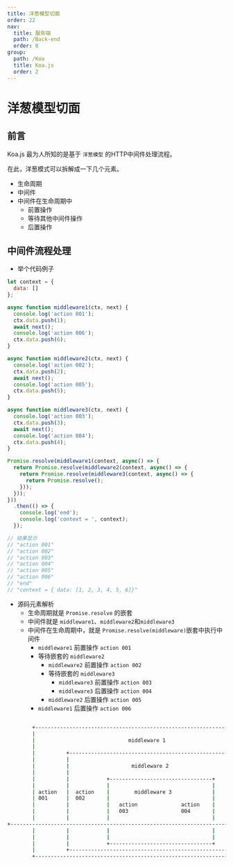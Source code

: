 ```yaml
---
title: 洋葱模型切面
order: 22
nav:
  title: 服务端
  path: /Back-end
  order: 8
group:
  path: /Koa
  title: Koa.js
  order: 2
---
```



# 洋葱模型切面

## 前言

Koa.js 最为人所知的是基于 `洋葱模型` 的HTTP中间件处理流程。

在此，洋葱模式可以拆解成一下几个元素。

- 生命周期
- 中间件 
- 中间件在生命周期中
    - 前置操作
    - 等待其他中间件操作
    - 后置操作

## 中间件流程处理

- 举个代码例子

```js
let context = {
  data: []
};

async function middleware1(ctx, next) {
  console.log('action 001');
  ctx.data.push(1);
  await next();
  console.log('action 006');
  ctx.data.push(6);
}

async function middleware2(ctx, next) {
  console.log('action 002');
  ctx.data.push(2);
  await next();
  console.log('action 005');
  ctx.data.push(5);
}

async function middleware3(ctx, next) {
  console.log('action 003');
  ctx.data.push(3);
  await next();
  console.log('action 004');
  ctx.data.push(4);
}

Promise.resolve(middleware1(context, async() => {
  return Promise.resolve(middleware2(context, async() => {
    return Promise.resolve(middleware3(context, async() => {
      return Promise.resolve();
    }));
  }));
}))
  .then(() => {
    console.log('end');
    console.log('context = ', context);
  });

// 结果显示
// "action 001"
// "action 002"
// "action 003"
// "action 004"
// "action 005"
// "action 006"
// "end"
// "context = { data: [1, 2, 3, 4, 5, 6]}"
```
- 源码元素解析
    - 生命周期就是 `Promise.resolve` 的嵌套
    - 中间件就是 `middleware1`、`middleware2`和`middleware3`
    - 中间件在生命周期中，就是 `Promise.resolve(middleware)`嵌套中执行中间件
        - `middleware1` 前置操作 `action 001`
        - 等待嵌套的 `middleware2`   
            - `middleware2` 前置操作 `action 002`
            - 等待嵌套的 `middleware3`   
                - `middleware3` 前置操作 `action 003`
                - `middleware3` 后置操作 `action 004`
            - `middleware2` 后置操作 `action 005`
        - `middleware1` 后置操作 `action 006`

```sh

        +----------------------------------------------------------------------------------+
        |                                                                                  |
        |                              middleware 1                                        |
        |                                                                                  |
        |          +-----------------------------------------------------------+           |
        |          |                                                           |           |
        |          |                    middleware 2                           |           |
        |          |                                                           |           |
        |          |            +---------------------------------+            |           |
        |          |            |                                 |            |           |
        | action   |  action    |        middleware 3             |    action  |   action  |
        | 001      |  002       |                                 |    005     |   006     |
        |          |            |   action              action    |            |           |
        |          |            |   003                 004       |            |           |
        |          |            |                                 |            |           |
+---------------------------------------------------------------------------------------------------->
        |          |            |                                 |            |           |
        |          |            |                                 |            |           |
        |          |            +---------------------------------+            |           |
        |          +-----------------------------------------------------------+           |
        +----------------------------------------------------------------------------------+



```

